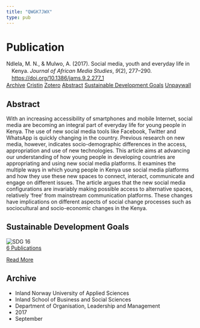 ```yaml
---
title: "QWGK7JWX"
type: pub
---
```

<h1>Publication</h1>
<article id="csl-bib-container-QWGK7JWX" class="csl-bib-container">
  <div class="csl-bib-body" style="line-height: 1.35; padding-left: 1em; text-indent:-1em;">
  <div class="csl-entry">Ndlela, M. N., &amp; Mulwo, A. (2017). Social media, youth and everyday life in Kenya. <i>Journal of African Media Studies</i>, <i>9</i>(2), 277&#x2013;290. <a href="https://doi.org/10.1386/jams.9.2.277_1">https://doi.org/10.1386/jams.9.2.277_1</a></div>
</div>
  <div class="csl-bib-buttons">
    <a href="#taxonomy-article-QWGK7JWX" class="csl-bib-button">Archive</a>
    <a href="https://app.cristin.no/results/show.jsf?id=1500524" alt="Cristin URL" class="csl-bib-button">Cristin</a>
    <a href="http://zotero.org/groups/5402882/items/QWGK7JWX" alt="Zotero URL" class="csl-bib-button">Zotero</a>
    <a href="#abstract-article-QWGK7JWX" class="csl-bib-button">Abstract</a>
    <a href="#sdg-article-QWGK7JWX" class="csl-bib-button">Sustainable Development Goals</a>
    <a href="https://doi.org/10.1386/jams.9.2.277_1" class="csl-bib-button">Unpaywall</a>
  </div>
  <div id="csl-bib-meta-container-QWGK7JWX"></div>
</article>
<div id="csl-bib-meta-QWGK7JWX" class="csl-bib-meta">
  <article id="abstract-article-QWGK7JWX" class="abstract-article">
    <h1>Abstract</h1>
    With an increasing accessibility of smartphones and mobile Internet, social media are becoming an integral part of everyday life for young people in Kenya. The use of new social media tools like Facebook, Twitter and WhatsApp is quickly changing in the country. Previous research on new media, however, indicates socio-demographic differences in the access, appropriation and use of new technologies. This article aims at advancing our understanding of how young people in developing countries are appropriating and using new social media platforms. It examines the multiple ways in which young people in Kenya use social media platforms and how they use these new spaces to connect, interact, communicate and engage on different issues. The article argues that the new social media configurations are invariably making possible access to alternative spaces, relatively ‘free’ from mainstream communication platforms. These changes have implications on different aspects of social change processes such as sociocultural and socio-economic changes in the Kenya.
  </article>
  <article id="sdg-article-QWGK7JWX" class="sdg-article">
    <h1>Sustainable Development Goals</h1>
    <div class="sdg-container"><div id="sdg16" class="sdg"> <img src="{{< params subfolder >}}images/sdg/sdg16_en.png" class="image" alt="SDG 16"> <div class="sdg-overlay"> <a href="{{< params subfolder >}}en/archive/?sdg=16#archive" class="sdg-publication-count"><span>6</span> Publications</a> <p><a href="https://sdgs.un.org/goals/goal16" class="sdg-read-more">Read More</a></p> </div> </div></div>
  </article>
  <article id="taxonomy-article-QWGK7JWX" class="taxonomy-article">
    <h1>Archive</h1>
    <ul>
      <li>Inland Norway University of Applied Sciences</li>
      <li>Inland School of Business and Social Sciences</li>
      <li>Department of Organisation, Leadership and Management</li>
      <li>2017</li>
      <li>September</li>
    </ul>
  </article>
</div>
